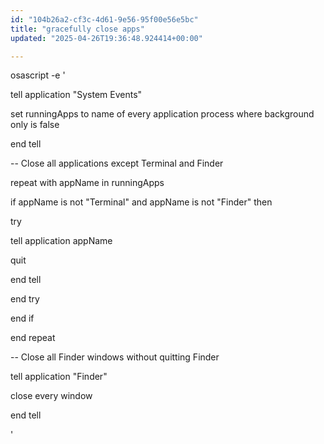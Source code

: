 ```yaml
---
id: "104b26a2-cf3c-4d61-9e56-95f00e56e5bc"
title: "gracefully close apps"
updated: "2025-04-26T19:36:48.924414+00:00"

---
```

<p>osascript -e '</p><p>tell application "System Events"</p><p>    set runningApps to name of every application process where background only is false</p><p>end tell</p><p>-- Close all applications except Terminal and Finder</p><p>repeat with appName in runningApps</p><p>    if appName is not "Terminal" and appName is not "Finder" then</p><p>        try</p><p>            tell application appName</p><p>                quit</p><p>            end tell</p><p>        end try</p><p>    end if</p><p>end repeat</p><p>-- Close all Finder windows without quitting Finder</p><p>tell application "Finder"</p><p>    close every window</p><p>end tell</p><p>'</p>